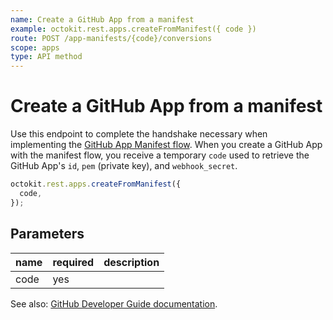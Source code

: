 ```yaml
---
name: Create a GitHub App from a manifest
example: octokit.rest.apps.createFromManifest({ code })
route: POST /app-manifests/{code}/conversions
scope: apps
type: API method
---
```


# Create a GitHub App from a manifest

Use this endpoint to complete the handshake necessary when implementing the [GitHub App Manifest flow](https://docs.github.com/apps/building-github-apps/creating-github-apps-from-a-manifest/). When you create a GitHub App with the manifest flow, you receive a temporary `code` used to retrieve the GitHub App's `id`, `pem` (private key), and `webhook_secret`.

```js
octokit.rest.apps.createFromManifest({
  code,
});
```

## Parameters

<table>
  <thead>
    <tr>
      <th>name</th>
      <th>required</th>
      <th>description</th>
    </tr>
  </thead>
  <tbody>
    <tr><td>code</td><td>yes</td><td>

</td></tr>
  </tbody>
</table>

See also: [GitHub Developer Guide documentation](https://docs.github.com/rest/apps/apps#create-a-github-app-from-a-manifest).

